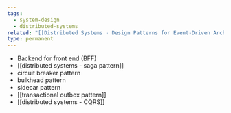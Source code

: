 ```yaml
---
tags:
  - system-design
  - distributed-systems
related: "[[Distributed Systems - Design Patterns for Event-Driven Architecture]]"
type: permanent
---
```

- Backend for front end (BFF)
- [[distributed systems - saga pattern]]
- circuit breaker pattern
- bulkhead pattern
- sidecar pattern
- [[transactional outbox pattern]]
- [[distributed systems - CQRS]]

